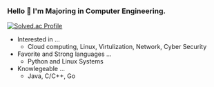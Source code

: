 ### Hello 👋 I'm Majoring in Computer Engineering.

<!--
**limjung99/limjung99** is a ✨ _special_ ✨ repository because its `README.md` (this file) appears on your GitHub profile.

Here are some ideas to get you started:

- 🔭 I’m currently working on ...
- 🌱 I’m currently learning ...
- 👯 I’m looking to collaborate on ...
- 🤔 I’m looking for help with ...
- 💬 Ask me about ...
- 📫 How to reach me: ...
- 😄 Pronouns: ...
- ⚡ Fun fact: ...
-->

[![Solved.ac Profile](http://mazassumnida.wtf/api/v2/generate_badge?boj=limjung99)](https://solved.ac/limjung99/)

* Interested in ...
  * Cloud computing, Linux, Virtulization, Network, Cyber Security
* Favorite and Strong languages ...
  * Python and Linux Systems
* Knowlegeable ...
  * Java, C/C++, Go 




